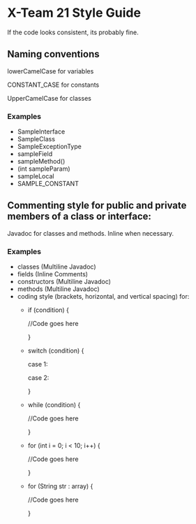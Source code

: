 # X-Team 21 Style Guide

If the code looks consistent, its probably fine.

## Naming conventions

lowerCamelCase for variables

CONSTANT_CASE for constants

UpperCamelCase for classes

### Examples
* SampleInterface
* SampleClass
* SampleExceptionType
* sampleField
* sampleMethod()
* (int sampleParam)
* sampleLocal
* SAMPLE_CONSTANT

## Commenting style for public and private members of a class or interface:

Javadoc for classes and methods. Inline when necessary.

### Examples

* classes (Multiline Javadoc)
* fields (Inline Comments)
* constructors (Multiline Javadoc)
* methods (Multiline Javadoc)
* coding style (brackets, horizontal, and vertical spacing) for:
  * if (condition) {
  
       //Code goes here
       
    }
  * switch (condition) {
  
       case 1:
       
       case 2:
       
    }
  * while (condition) {
  
       //Code goes here
       
    }
  * for (int i = 0; i < 10; i++) {
  
       //Code goes here
       
    }
  * for (String str : array) {
  
       //Code goes here
       
    }
